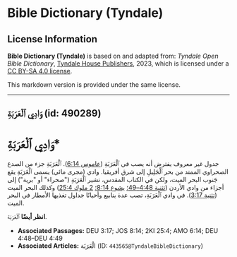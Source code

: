 # Bible Dictionary (Tyndale)

## License Information

**Bible Dictionary (Tyndale)** is based on and adapted from: _Tyndale Open Bible Dictionary_, [Tyndale House Publishers](https://tyndaleopenresources.com/), 2023, which is licensed under a [CC BY-SA 4.0 license](https://creativecommons.org/licenses/by-sa/4.0/legalcode.en).

This markdown version is provided under the same license.



--------------------------------

## وَادِي ٱلْعَرَبَةِ (id: 490289)

وَادِي ٱلْعَرَبَةِ\*
====================

جدول غير معروف يفترض أنه يصب في ٱلْعَرَبَةِ ([عاموس 6:14](https://ref.ly/Amos6:14)). ٱلْعَرَبَةِ جزء من الصدع الصحراوي الممتد من بحر ٱلْجَلِيلِ إلى شرق أفريقيا. وادي (مجرى مائي) يسمى ٱلْعَرَبَةِ يقع جَنوب البحر الميت، ولكن في الكتاب المقدس، تشير ٱلْعَرَبَةِ ("صحراء" أو "برية") إلى أجزاء من وادي الأردن ([تثنية 4:48–49؛](https://ref.ly/Deut4:48-Deut4:49) [يشوع 8:14؛](https://ref.ly/Josh8:14) [2 ملوك 25:4](https://ref.ly/2Kgs25:4)) وكذلك البحر الميت ([تثنية 3:17](https://ref.ly/Deut3:17)). في وادي ٱلْعَرَبَةِ، تصب عدة ينابيع وأحيانًا جداول تغذيها الأمطار في البحر الميت.

**انظر أيضًا** ٱلْعَرَبَة.

* **Associated Passages:** DEU 3:17; JOS 8:14; 2KI 25:4; AMO 6:14; DEU 4:48–DEU 4:49
* **Associated Articles:** الْعَرَبَة (ID: `443565@TyndaleBibleDictionary`)

